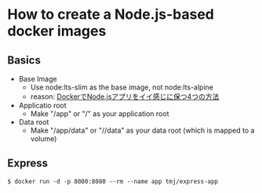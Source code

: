 # How to create a Node.js-based docker images

## Basics

* Base Image
  * Use node:lts-slim as the base image, not node:lts-alpine
  * reason: [DockerでNode.jsアプリをイイ感じに保つ4つの方法](https://www.creationline.com/lab/29422)
* Applicatio root
  * Make "/app" or "/<app name>" as your application root
* Data root
  * Make "/app/data" or "/<app name>/data" as your data root (which is mapped to a volume) 

## Express

```bash:
$ docker run -d -p 8080:8080 --rm --name app tmj/express-app
```

